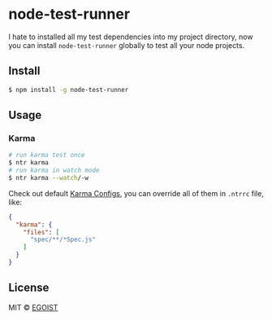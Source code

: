 # node-test-runner

I hate to installed all my test dependencies into my project directory, now you can install `node-test-runner` globally to test all your node projects.


## Install

```bash
$ npm install -g node-test-runner
```

## Usage

### Karma

```bash
# run karma test once
$ ntr karma
# run karma in watch mode
$ ntr karma --watch/-w
```

Check out default [Karma Configs](/conf/karma.conf.js), you can override all of them in `.ntrrc` file, like:

```json
{
  "karma": {
    "files": [
      "spec/**/*Spec.js"
    ]
  }
}
```

## License

MIT &copy; [EGOIST](https://github.com/egoist)
